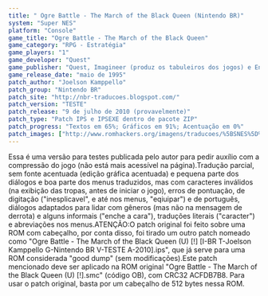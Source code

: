 ```yaml
---
title: " Ogre Battle - The March of the Black Queen (Nintendo BR)"
system: "Super NES"
platform: "Console"
game_title: "Ogre Battle - The March of the Black Queen"
game_category: "RPG - Estratégia"
game_players: "1"
game_developer: "Quest"
game_publisher: "Quest, Imagineer (produz os tabuleiros dos jogos) e Enix"
game_release_date: "maio de 1995"
patch_author: "Joelson Kamppello"
patch_group: "Nintendo BR"
patch_site: "http://nbr-traducoes.blogspot.com/"
patch_version: "TESTE"
patch_release: "9 de julho de 2010 (provavelmente)"
patch_type: "Patch IPS e IPSEXE dentro de pacote ZIP"
patch_progress: "Textos em 65%; Gráficos em 91%; Acentuação em 0%"
patch_images: ["http://www.romhackers.org/imagens/traducoes/%5BSNES%5D%20Ogre%20Battle%20-%20The%20March%20of%20the%20Black%20Queen%20-%201.png","http://www.romhackers.org/imagens/traducoes/%5BSNES%5D%20Ogre%20Battle%20-%20The%20March%20of%20the%20Black%20Queen%20-%20Nintendo%20BR%20-%202.png","http://www.romhackers.org/imagens/traducoes/%5BSNES%5D%20Ogre%20Battle%20-%20The%20March%20of%20the%20Black%20Queen%20-%20Nintendo%20BR%20-%203.png"]
---
```

Essa é uma versão para testes publicada pelo autor para pedir auxílio com a compressão do jogo (não está mais acessível na página).Tradução parcial, sem fonte acentuada (edição gráfica acentuada) e pequena parte dos diálogos e boa parte dos menus traduzidos, mas com caracteres inválidos (na exibição das tropas, antes de iniciar o jogo), erros de pontuação, de digitação ("inesplicavel", e até nos menus, "eqiuipar") e de português, diálogos adaptados para lidar com gêneros (mas não na mensagem de derrota) e alguns informais ("enche a cara"), traduções literais ("caracter") e abreviações nos menus.ATENÇÃO:O patch original foi feito sobre uma ROM com cabeçalho, por conta disso, foi tirado um outro patch nomeado como "Ogre Battle - The March of the Black Queen (U) [!] [I-BR T-Joelson Kamppello G-Nintendo BR V-TESTE A-2010].ips", que já serve para uma ROM considerada "good dump" (sem modificações).Este patch mencionado deve ser aplicado na ROM original "Ogre Battle - The March of the Black Queen (U) [!].smc" (código OB), com CRC32 ACFDB7B8. Para usar o patch original, basta por um cabeçalho de 512 bytes nessa ROM.